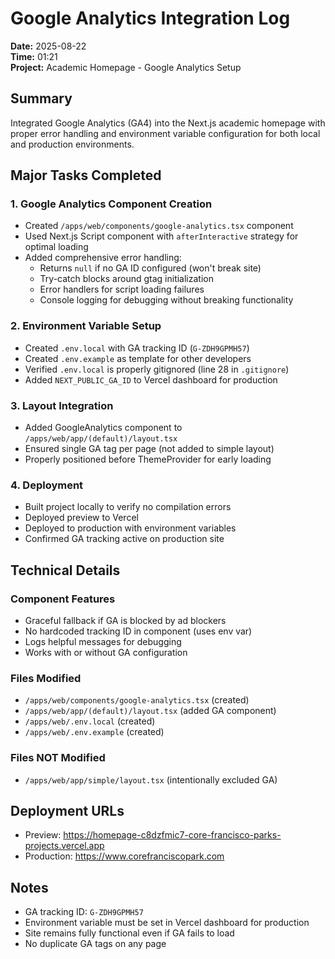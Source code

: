 # Google Analytics Integration Log
**Date:** 2025-08-22  
**Time:** 01:21  
**Project:** Academic Homepage - Google Analytics Setup

## Summary
Integrated Google Analytics (GA4) into the Next.js academic homepage with proper error handling and environment variable configuration for both local and production environments.

## Major Tasks Completed

### 1. Google Analytics Component Creation
- Created `/apps/web/components/google-analytics.tsx` component
- Used Next.js Script component with `afterInteractive` strategy for optimal loading
- Added comprehensive error handling:
  - Returns `null` if no GA ID configured (won't break site)
  - Try-catch blocks around gtag initialization
  - Error handlers for script loading failures
  - Console logging for debugging without breaking functionality

### 2. Environment Variable Setup
- Created `.env.local` with GA tracking ID (`G-ZDH9GPMH57`)
- Created `.env.example` as template for other developers
- Verified `.env.local` is properly gitignored (line 28 in `.gitignore`)
- Added `NEXT_PUBLIC_GA_ID` to Vercel dashboard for production

### 3. Layout Integration
- Added GoogleAnalytics component to `/apps/web/app/(default)/layout.tsx`
- Ensured single GA tag per page (not added to simple layout)
- Properly positioned before ThemeProvider for early loading

### 4. Deployment
- Built project locally to verify no compilation errors
- Deployed preview to Vercel
- Deployed to production with environment variables
- Confirmed GA tracking active on production site

## Technical Details

### Component Features
- Graceful fallback if GA is blocked by ad blockers
- No hardcoded tracking ID in component (uses env var)
- Logs helpful messages for debugging
- Works with or without GA configuration

### Files Modified
- `/apps/web/components/google-analytics.tsx` (created)
- `/apps/web/app/(default)/layout.tsx` (added GA component)
- `/apps/web/.env.local` (created)
- `/apps/web/.env.example` (created)

### Files NOT Modified
- `/apps/web/app/simple/layout.tsx` (intentionally excluded GA)

## Deployment URLs
- Preview: https://homepage-c8dzfmic7-core-francisco-parks-projects.vercel.app
- Production: https://www.corefranciscopark.com

## Notes
- GA tracking ID: `G-ZDH9GPMH57`
- Environment variable must be set in Vercel dashboard for production
- Site remains fully functional even if GA fails to load
- No duplicate GA tags on any page